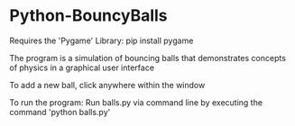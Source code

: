 # Python-BouncyBalls

Requires the 'Pygame' Library:
  pip install pygame
  
The program is a simulation of bouncing balls that demonstrates 
concepts of physics in a graphical user interface

To add a new ball, click anywhere within the window

To run the program:
  Run balls.py via command line by executing the command 'python balls.py'
